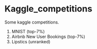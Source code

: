 # Kaggle_competitions
Some kaggle competitions.
1. MNIST (top-7%)
2. Airbnb New User Bookings (top-7%)
3. Lipstics (unranked)
